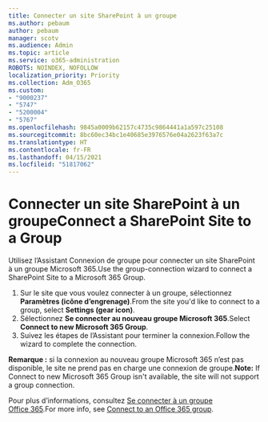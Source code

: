 ```yaml
---
title: Connecter un site SharePoint à un groupe
ms.author: pebaum
author: pebaum
manager: scotv
ms.audience: Admin
ms.topic: article
ms.service: o365-administration
ROBOTS: NOINDEX, NOFOLLOW
localization_priority: Priority
ms.collection: Adm_O365
ms.custom:
- "9000237"
- "5747"
- "5200004"
- "5767"
ms.openlocfilehash: 9845a0009b62157c4735c9864441a1a597c25108
ms.sourcegitcommit: 8bc60ec34bc1e40685e3976576e04a2623f63a7c
ms.translationtype: HT
ms.contentlocale: fr-FR
ms.lasthandoff: 04/15/2021
ms.locfileid: "51817062"
---
```

# <a name="connect-a-sharepoint-site-to-a-group"></a><span data-ttu-id="85117-102">Connecter un site SharePoint à un groupe</span><span class="sxs-lookup"><span data-stu-id="85117-102">Connect a SharePoint Site to a Group</span></span>

<span data-ttu-id="85117-103">Utilisez l’Assistant Connexion de groupe pour connecter un site SharePoint à un groupe Microsoft 365.</span><span class="sxs-lookup"><span data-stu-id="85117-103">Use the group-connection wizard to connect a SharePoint Site to a Microsoft 365 Group.</span></span>

1. <span data-ttu-id="85117-104">Sur le site que vous voulez connecter à un groupe, sélectionnez **Paramètres (icône d’engrenage)**.</span><span class="sxs-lookup"><span data-stu-id="85117-104">From the site you'd like to connect to a group, select  **Settings (gear icon)**.</span></span>
2. <span data-ttu-id="85117-105">Sélectionnez **Se connecter au nouveau groupe Microsoft 365**.</span><span class="sxs-lookup"><span data-stu-id="85117-105">Select  **Connect to new Microsoft 365 Group**.</span></span>
3. <span data-ttu-id="85117-106">Suivez les étapes de l’Assistant pour terminer la connexion.</span><span class="sxs-lookup"><span data-stu-id="85117-106">Follow the wizard to complete the connection.</span></span>

<span data-ttu-id="85117-107">**Remarque :** si la connexion au nouveau groupe Microsoft 365 n’est pas disponible, le site ne prend pas en charge une connexion de groupe.</span><span class="sxs-lookup"><span data-stu-id="85117-107">**Note:**  If Connect to new Microsoft 365 Group isn't available, the site will not support a group connection.</span></span>

<span data-ttu-id="85117-108">Pour plus d’informations, consultez [Se connecter à un groupe Office 365](https://docs.microsoft.com/sharepoint/dev/transform/modernize-connect-to-office365-group).</span><span class="sxs-lookup"><span data-stu-id="85117-108">For more info, see  [Connect to an Office 365 group](https://docs.microsoft.com/sharepoint/dev/transform/modernize-connect-to-office365-group).</span></span>
